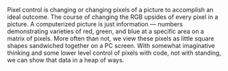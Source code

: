 Pixel control is changing or changing pixels of a picture to accomplish an ideal outcome. The course of
changing the RGB upsides of every pixel in a picture. A computerized picture is just information — numbers
demonstrating varieties of red, green, and blue at a specific area on a matrix of pixels. More often than not, we
view these pixels as little square shapes sandwiched together on a PC screen. With somewhat imaginative
thinking and some lower level control of pixels with code, not with standing, we can show that data in a
heap of ways.
